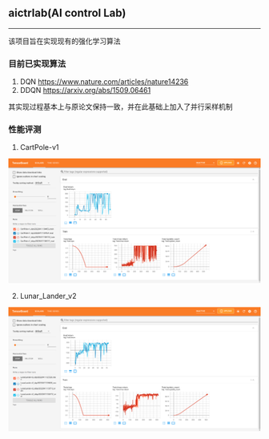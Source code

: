 ## aictrlab(AI control Lab)

-----
该项目旨在实现现有的强化学习算法

### 目前已实现算法
1. DQN https://www.nature.com/articles/nature14236
2. DDQN https://arxiv.org/abs/1509.06461

其实现过程基本上与原论文保持一致，并在此基础上加入了并行采样机制

### 性能评测
1. CartPole-v1

![avatar](eval_imgs/cartpole_v1.png)

2. Lunar_Lander_v2

![avatar](eval_imgs/lunar_ander_v2.png)

